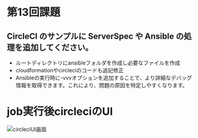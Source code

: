 # 第13回課題

## CircleCI のサンプルに ServerSpec や Ansible の処理を追加してください。

- ルートディレクトリにansibleフォルダを作成し必要なファイルを作成
- cloudformationやcircleciのコードも追記修正
- Ansibleの実行時に-vvvオプションを追加することで、より詳細なデバッグ情報を取得できます。これにより、問題の原因を特定しやすくなります。

# **job実行後circleciのUI**
![circleciUI画面](./img/circleci-result.png)

